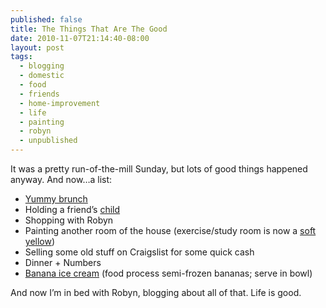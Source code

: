 ```yaml
---
published: false
title: The Things That Are The Good
date: 2010-11-07T21:14:40-08:00
layout: post
tags:
  - blogging
  - domestic
  - food
  - friends
  - home-improvement
  - life
  - painting
  - robyn
  - unpublished
---
```

It was a pretty run-of-the-mill Sunday, but lots of good things happened anyway. And now&#8230;a list:

  * [Yummy brunch](http://alchemysandiego.com/)
  * Holding a friend&#8217;s [child](http://hour23.files.wordpress.com/2010/11/mg_5092.jpg?w=330&h=351)
  * Shopping with Robyn
  * Painting another room of the house (exercise/study room is now a [soft yellow](http://flic.kr/p/8RJzNo))
  * Selling some old stuff on Craigslist for some quick cash
  * Dinner + Numbers
  * [Banana ice cream](http://cooklikeyourgrandmother.com/2010/07/worlds-easiest-ice-cream-recipe/) (food process semi-frozen bananas; serve in bowl)

And now I&#8217;m in bed with Robyn, blogging about all of that. Life is good.

<!--more-->
